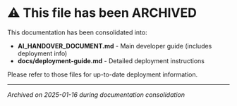 # ⚠️ This file has been ARCHIVED

This documentation has been consolidated into:
- **AI_HANDOVER_DOCUMENT.md** - Main developer guide (includes deployment info)
- **docs/deployment-guide.md** - Detailed deployment instructions

Please refer to those files for up-to-date deployment information.

---
*Archived on 2025-01-16 during documentation consolidation*